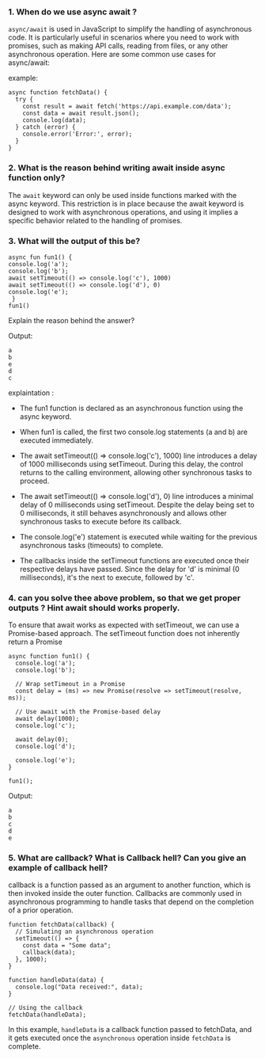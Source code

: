 ### 1. When do we use async await ?

`async/await` is used in JavaScript to simplify the handling of asynchronous code. It is particularly useful in scenarios where you need to work with promises, such as making API calls, reading from files, or any other asynchronous operation. Here are some common use cases for async/await:

example:

```
async function fetchData() {
  try {
    const result = await fetch('https://api.example.com/data');
    const data = await result.json();
    console.log(data);
  } catch (error) {
    console.error('Error:', error);
  }
}
```

### 2. What is the reason behind writing await inside async function only?

The `await` keyword can only be used inside functions marked with the async keyword. This restriction is in place because the await keyword is designed to work with asynchronous operations, and using it implies a specific behavior related to the handling of promises.

### 3. What will the output of this be?

```
async fun fun1() {
console.log('a');
console.log('b');
await setTimeout(() => console.log('c'), 1000)
await setTimeout(() => console.log('d'), 0)
console.log('e');
 }
fun1()
```

Explain the reason behind the answer?

Output:

```
a
b
e
d
c
```

explaintation :

- The fun1 function is declared as an asynchronous function using the async keyword.

- When fun1 is called, the first two console.log statements (a and b) are executed immediately.

- The await setTimeout(() => console.log('c'), 1000) line introduces a delay of 1000 milliseconds using setTimeout. During this delay, the control returns to the calling environment, allowing other synchronous tasks to proceed.

- The await setTimeout(() => console.log('d'), 0) line introduces a minimal delay of 0 milliseconds using setTimeout. Despite the delay being set to 0 milliseconds, it still behaves asynchronously and allows other synchronous tasks to execute before its callback.

- The console.log('e') statement is executed while waiting for the previous asynchronous tasks (timeouts) to complete.

- The callbacks inside the setTimeout functions are executed once their respective delays have passed. Since the delay for 'd' is minimal (0 milliseconds), it's the next to execute, followed by 'c'.

### 4. can you solve thee above problem, so that we get proper outputs ? Hint await should works properly.

To ensure that await works as expected with setTimeout, we can use a Promise-based approach. The setTimeout function does not inherently return a Promise

```
async function fun1() {
  console.log('a');
  console.log('b');

  // Wrap setTimeout in a Promise
  const delay = (ms) => new Promise(resolve => setTimeout(resolve, ms));

  // Use await with the Promise-based delay
  await delay(1000);
  console.log('c');

  await delay(0);
  console.log('d');

  console.log('e');
}

fun1();
```

Output:

```
a
b
c
d
e
```

### 5. What are callback? What is Callback hell? Can you give an example of callback hell?

callback is a function passed as an argument to another function, which is then invoked inside the outer function. Callbacks are commonly used in asynchronous programming to handle tasks that depend on the completion of a prior operation.

```
function fetchData(callback) {
  // Simulating an asynchronous operation
  setTimeout(() => {
    const data = "Some data";
    callback(data);
  }, 1000);
}

function handleData(data) {
  console.log("Data received:", data);
}

// Using the callback
fetchData(handleData);
```

In this example, `handleData` is a callback function passed to fetchData, and it gets executed once the `asynchronous` operation inside `fetchData` is complete.
